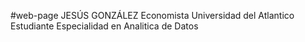 #web-page
JESÚS GONZÁLEZ
Economista Universidad del Atlantico
Estudiante Especialidad en Analitica de Datos
